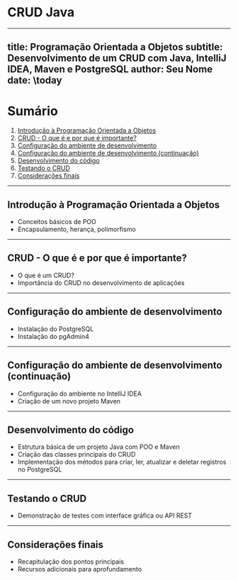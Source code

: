 # CRUD  Java

---
title: Programação Orientada a Objetos
subtitle: Desenvolvimento de um CRUD com Java, IntelliJ IDEA, Maven e PostgreSQL
author: Seu Nome
date: \today
---

# Sumário

1. [Introdução à Programação Orientada a Objetos](#introdução-à-programação-orientada-a-objetos)
2. [CRUD - O que é e por que é importante?](#crud---o-que-é-e-por-que-é-importante)
3. [Configuração do ambiente de desenvolvimento](#configuração-do-ambiente-de-desenvolvimento)
4. [Configuração do ambiente de desenvolvimento (continuação)](#configuração-do-ambiente-de-desenvolvimento-continuação)
5. [Desenvolvimento do código](#desenvolvimento-do-código)
6. [Testando o CRUD](#testando-o-crud)
7. [Considerações finais](#considerações-finais)

---

## Introdução à Programação Orientada a Objetos

- Conceitos básicos de POO
- Encapsulamento, herança, polimorfismo

---

## CRUD - O que é e por que é importante?

- O que é um CRUD?
- Importância do CRUD no desenvolvimento de aplicações

---

## Configuração do ambiente de desenvolvimento

- Instalação do PostgreSQL
- Instalação do pgAdmin4

---

## Configuração do ambiente de desenvolvimento (continuação)

- Configuração do ambiente no IntelliJ IDEA
- Criação de um novo projeto Maven

---

## Desenvolvimento do código

- Estrutura básica de um projeto Java com POO e Maven
- Criação das classes principais do CRUD
- Implementação dos métodos para criar, ler, atualizar e deletar registros no PostgreSQL

---

## Testando o CRUD

- Demonstração de testes com interface gráfica ou API REST

---

## Considerações finais

- Recapitulação dos pontos principais
- Recursos adicionais para aprofundamento